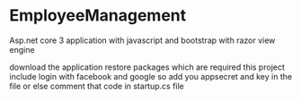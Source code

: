 # EmployeeManagement
Asp.net core 3 application with javascript and bootstrap with razor view engine

download the application
restore packages which are required
this project include login with facebook and google so add you appsecret and key in the file or else comment that code in startup.cs file
